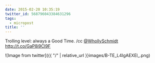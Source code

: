 ```yaml
---
date: 2015-02-20 10:35:19
twitter_id: 568796043384631296
tags:
  - micropost
title: ''
---
```


Trolling level: always a Good Time. /cc [@WhollySchmidt](https://twitter.com/WhollySchmidt) http://t.co/GaP8i9CI9F

![Image from twitter]({{ "/" | relative_url  }}images/B-TE_L4IgAEXEl_.png)
